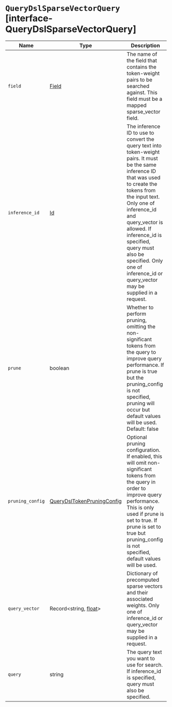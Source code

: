 # `QueryDslSparseVectorQuery` [interface-QueryDslSparseVectorQuery]

| Name | Type | Description |
| - | - | - |
| `field` | [Field](./Field.md) | The name of the field that contains the token-weight pairs to be searched against. This field must be a mapped sparse_vector field. |
| `inference_id` | [Id](./Id.md) | The inference ID to use to convert the query text into token-weight pairs. It must be the same inference ID that was used to create the tokens from the input text. Only one of inference_id and query_vector is allowed. If inference_id is specified, query must also be specified. Only one of inference_id or query_vector may be supplied in a request. |
| `prune` | boolean | Whether to perform pruning, omitting the non-significant tokens from the query to improve query performance. If prune is true but the pruning_config is not specified, pruning will occur but default values will be used. Default: false |
| `pruning_config` | [QueryDslTokenPruningConfig](./QueryDslTokenPruningConfig.md) | Optional pruning configuration. If enabled, this will omit non-significant tokens from the query in order to improve query performance. This is only used if prune is set to true. If prune is set to true but pruning_config is not specified, default values will be used. |
| `query_vector` | Record<string, [float](./float.md)> | Dictionary of precomputed sparse vectors and their associated weights. Only one of inference_id or query_vector may be supplied in a request. |
| `query` | string | The query text you want to use for search. If inference_id is specified, query must also be specified. |
